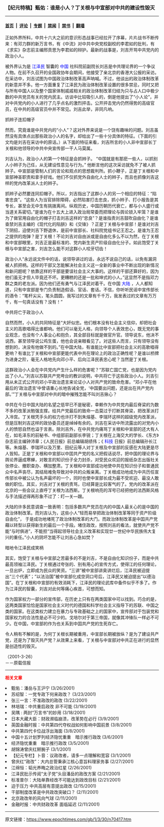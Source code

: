 ### 【纪元特稿】甄佑：谁是小人？丁关根与中宣部对中共的建设性毁灭

---

#### [首页](../../../..?n70417) &nbsp;|&nbsp; [评论](../../../../../epoch-comment?n70417) &nbsp;|&nbsp; [专题](../../../../../epoch-special?n70417) &nbsp;|&nbsp; [禁闻](../../../../../epoch-news?n70417) &nbsp;|&nbsp; [禁书](../../../../../books?n70417) &nbsp;|&nbsp; [翻墙](https://github.com/gfw-breaker/nogfw/blob/master/README.md?n70417)


<div class="post_content" id="artbody" itemprop="articleBody">
 <!-- article content begin -->
 <p>
  正如外界所料，中共十六大之前的意识形态战事已经拉开了序幕，片片战书不断传来：有邓力群的新万言书，有《中流》对中共中央党校副校的李君如的批判，有《求实》杂志前主编邢贲思为李君如的辩护。最新的战事是，刘吉开骂中共党内的政治小人。
 </p>
 <p>
  被外界认为是
  <ok href="http://www1.epochtimes.com/news/epochnews/news/Focus.asp?Focus_ID=801">
   <font color="blue">
    江泽民
   </font>
  </ok>
  智囊的
  <ok href="http://www3.epochtimes.com/news/epochnews/main/2.html">
   <font color="blue">
    中国
   </font>
  </ok>
  社科院前副院长刘吉是中共理论界的一个争议人物。在前不久召开的全国政协年会期间，他接受了亲北京的香港大公报的采访。在采访中，刘吉试图为中国政治体制改革高声呐喊。不过，他谈出的政治体制改革的新意并不多。他一方面重复了江泽民为政治体制改革设置的很多禁忌，同时又把与所有中国人以及整个国家体制戚戚相关的政治体制改革归结为只与占人口中极少数的中共党员有关的党内民主。访谈中比较吸引人的，倒是他提出了“小人论”，并对中共党内的小人进行了几乎点名的激烈抨击。公开抨击党内仍然得势的高级官员，在中共的高级官员中并不常见。刘吉此举，非同凡响。
 </p>
 <p>
  抓辫子连扣帽子
 </p>
 <p>
  然而，究竟谁是中共党内的“小人”？这对外界来说是一个饶有趣味的问题。刘吉虽然没有具体点出那些政治小人的名字，却给出了一些十分具体的特征。（下面的引文均是刘吉在采访中的原话。）从下面的特征来看，刘吉所言的小人非中宣部长丁关根和他领导的中共中央宣传部一干人马莫属。
 </p>
 <p>
  刘吉认为，政治小人的第一个特征是会抓辫子。 “中国就是有那麽一些人，以抓别人小辫子为己任，从无建设性意见与行为。” 他断言他的这次采访就免不了被人抓辫子。中宣部是管制人们的言论和观点的思想裁判所。抓小鞭子，正是丁关根和中宣部神圣职责和拿手好戏。他们不仅抓党外自由化人士的辫子，而且也抓像刘吉这样的党内改革派人士的辫子。
 </p>
 <p>
  抓辫子必然要连同扣帽子。所以，刘吉指出了这群小人的另一个相应的特征：“陷害忠良”。“这些人为当官排除障碍，必然陷害打击忠良，抓小辫子、打小报告是其专长，甚至会无中生有挑拨离间。纵观历史，中国历朝历代衰亡，都与小人盛行或当道关系密切。”是谁为在十五大上进入政治局常委而把理论与舆论锁入牢笼？是谁为了做官用自由化的帽子打击刘吉这样的“忠良”？是谁指责刘吉鼓吹自由化？是谁查禁刘吉主编的《现代化的陷肼》和《交锋》？正是丁关根与中宣部！是谁对刘吉下阴招，迫使刘吉下野退休，是前中宣部长、社科院党组书记王忍之。是谁为王忍之提供的炮弹？是丁关根！不论刘吉对自由派或是自由化多么不以为然，在丁关根和中宣部眼里，刘吉正是最标准的、党内新生资产阶级自由化分子。如此饱受丁关根与中宣部之害，刘吉怎么能不对这群小人咬牙切齿！
 </p>
 <p>
  政治小人“永远说文件中的话，说领导讲过的话，永远不说自己的话，以免有漏洞被人抓把柄。这样的干部又怎能解决社会主义这一全新的事业中不断出现的新情况和新问题呢？依靠这样的干部是要误社会主义大事的。这样的干部还算好的，因为他们虽无才但人毕竟还不坏。更糟糕的还是一批和坤式的小人。”这显然不是指邓力群之类的老左派。因为他们还有勇气与江泽民对着干。在中国
  <ok href="http://www3.epochtimes.com/news/epochnews/main/2.html">
   <font color="blue">
    大陆
   </font>
  </ok>
  ，人人都知道，只有中宣部是专门负责制造假话、官话、套话。不信，你听听民谣中宣传部长的酒令：“笔杆尖尖，笔头圆圆，我写过的文章有千千万，我发表过的文章有万万千，有一句真话没有？没有！”
 </p>
 <p>
  中共将亡于政治小人
 </p>
 <p>
  自然而然，小人的共同特征是“大奸似忠。他们根本没有社会主义信仰，却把社会主义的高歌唱得比谁都响。他们可以毫无人格，向领导个人表效忠心，既无党的事业观念，也没有个人事业心和抱负，其全部目标就是做官升官。领导说东，他决不说西，甚至领导说公鸡生蛋，他也会说亲眼看见了。对这些人而言，只有领导没有想到的，决没有他做不到的。”在中国大陆，有谁能比中宣部把社会主义的高歌唱得更响？有谁比丁关根和中宣部更能代表中共在理论上的政治正确性呢？是谁以桥牌为进身之阶，毫无人格地先向邓小平、后向江泽民表忠心呢？当然是丁关根。
 </p>
 <p>
  这群政治小人会在中共党内产生什么样的危害呢？“苏联亡国亡党，也是因为党内出了小人。”刘吉以苏联共产党垮台的教训说明，中共将亡于这些政治小人。刘吉引用从未正式公开的邓小平政治遗言来论证小人对共产党的致命危害。“邓小平在他最后的‘政治遗言’中曾语重心长地告诫全党，‘中国要出问题，还是出在共产党内部。’”丁关根与中宣部对中共的暗中摧残怎能不叫刘吉揪心？
 </p>
 <p>
  中共在今日中国大陆的名望之低早已不是秘密，幸赖作为中共党内最后脊梁的为数不多的改革派勉强支撑。给共产党最后的致命一击莫过于打断其脊梁，把改革派打入冷宫。丁关根凭手头的权力也许打不到朱熔基、李瑞环这样的超级党内改革派，但是压制刘吉这样的政协委员还是绰绰有余的。刘吉在采访中所流露出的对党内小人的愤怒自然也溢于言表。除刘吉外，在中共党内痛骂丁关根和中宣部的还大有人在，如毛泽东的前秘书、中组部前副部长李锐；丁关根在上海交大的学长、《东方》杂志前主编钟沛章；《人民日报》前总编辑胡绩伟；《
  <ok href="http://www3.epochtimes.com/news/epochnews/main/6.html">
   <font color="blue">
    科技
   </font>
  </ok>
  日报》前总编辑孙长江等。朱熔基、李瑞环以及万里、田纪云等人对丁关根及中宣部的反感在大陆更是尽人皆知。正是丁关根和中宣部以中囯共产党的名义把假话说尽，把中国的理论界与舆论界逼成寒蝉，对敢言的知识份子全力封杀，对受民众欢迎的报纸杂志出版社关张停业、撤职查办、横加整肃。丁关根和中宣部成功地使中共在知识份子和普通民众中名声丧尽，其结局难免导致对中共的众叛亲离。丁关根成功地成为中共历任宣传部长中被公认为名声最坏的一个，同时也使中宣部长成为最不受欢迎、最没人敢做的职位。其实，刘吉对丁关根的责骂，已经算是比较客气的了。党内的改革派在北京的一些会议上直呼丁关根为法西斯。丁关根响亮的浑号已经把他的法西斯风格与手法描述得再形象不过了：盯—关—跟。
 </p>
 <p>
  大陆的许多民意调查一致表明：包括多数共产党员在内的中国人最关心的是中国的政治体制改革。而刘吉认为，这些小人“轻而易举把政治体制改革等同于资产阶级自由化”， 于是成功地堵死了政治体制改革的大门。而政治体制改革是中囯共产党藉以转型以获得新生的最后一个手段。堵住政改，按照刘吉的看法，就使共产党不能“与时俱进”，不能担“当得起领导社会主义改革和实现廿一世纪中华民族伟大复兴的重任。”小人的阴坏怎能不让刘吉心急如焚？
 </p>
 <p>
  暗地令江泽民成笑柄
 </p>
 <p>
  其实，饱受丁关根与中宣部之苦最多的不是刘吉，不是自由化知识份子，而是中共最高领袖江泽民。丁关根通过夸张的、别有用心的宣传方式，使得江的任何理论，一旦出炉，立即成为民众的笑资。“三讲”被中宣部讲臭讲烂后，江泽民被迫提出“三个代表”；“以法治国”被中宣部化成空洞口号后，江泽民又被迫提出“以德治国”。在丁关根和中宣部的有效消耗下，江泽民的理论武库中备件似乎不多了。作为江泽民的智囊，刘吉对此何等痛心疾首，可想而知。
 </p>
 <p>
  作为国家权力一部分的宣传部，在历史上只有在两类国家中可以找到。巧合的是，这两类国家恰恰是国家社会主义时代的德国和科学社会主义指导下的苏联、中国之类的国家。在这类权力建立在暴力与专政基础之上的国家中，宣传部对于包装党和国家权力的合法性是必不可少的。戈培尔对于第三帝国，就像其冲锋队一样必不可少。在中国，中宣部的作为也关系到中囯共产党的生死存亡。
 </p>
 <p>
  令人稍有不解的是，为何丁关根长期被重用，中宣部长期被放纵？是为了建设共产党，还是为了毁灭共产党？从效果上来看，丁关根与中宣部对中共正在进行的显然是创造性的毁灭。
 </p>
 <p>
  （2001-3-26）
  <br/>
  －－原载信报
 </p>
 <hr/>
 <p>
  <b>
   <font color="red">
    相关文章
   </font>
  </b>
  <br/>
 </p>
 <li>
  <ok href="http://epochtimes.com/news/epochnews/newscontent.asp?ID=62777" target="_blank">
   甄佑：潘岳与王沪宁
  </ok>
  (3/26/2001)
  <li>
   <ok href="http://epochtimes.com/news/epochnews/newscontent.asp?ID=61819" target="_blank">
    苏绍智：一党专政下何来政改？
   </ok>
   (3/23/2001)
   <li>
    <ok href="http://epochtimes.com/news/epochnews/newscontent.asp?ID=61381" target="_blank">
     张三一言：不准政改的政改
    </ok>
    (3/22/2001)
    <li>
     <ok href="http://epochtimes.com/news/epochnews/newscontent.asp?ID=60016" target="_blank">
      林培瑞：中共重启政改 非不可能
     </ok>
     (3/19/2001)
     <li>
      <ok href="http://epochtimes.com/news/epochnews/newscontent.asp?ID=59392" target="_blank">
       吴隅 : 两封“万言书”的妙用
      </ok>
      (3/18/2001)
      <li>
       <ok href="http://epochtimes.com/news/epochnews/newscontent.asp?ID=55943" target="_blank">
        日本大藏大臣：财政濒临崩溃，改革势在必行
       </ok>
       (3/9/2001)
       <li>
        <ok href="http://epochtimes.com/news/epochnews/newscontent.asp?ID=55803" target="_blank">
         英国金融时报：中共第四代夺权战如何影响中国前景
        </ok>
        (3/8/2001)
        <li>
         <ok href="http://epochtimes.com/news/epochnews/newscontent.asp?ID=55743" target="_blank">
          中共第四代卡位战浮出海面
         </ok>
         (3/8/2001)
         <li>
          <ok href="http://epochtimes.com/news/epochnews/newscontent.asp?ID=54931" target="_blank">
           中国十五计划罗列经济隐忧重重　暗示推行政改
          </ok>
          (3/6/2001)
          <li>
           <ok href="http://epochtimes.com/news/epochnews/newscontent.asp?ID=54520" target="_blank">
            经济隐忧重重　暗示推行政改
           </ok>
           (3/5/2001)
           <li>
            <ok href="http://epochtimes.com/news/epochnews/newscontent.asp?ID=52998" target="_blank">
             胡锦涛曾庆红掰腕子
            </ok>
            (3/1/2001)
            <li>
             <ok href="http://epochtimes.com/news/epochnews/newscontent.asp?ID=52729" target="_blank">
              【纪元专栏】卜音：议政改者，请多一点理解和宽容
             </ok>
             (3/1/2001)
             <li>
              <ok href="http://epochtimes.com/news/epochnews/newscontent.asp?ID=52159" target="_blank">
               曾庆红“政改”：大内总管秉承江核心意旨料理家务事
              </ok>
              (2/27/2001)
              <li>
               <ok href="http://epochtimes.com/news/epochnews/newscontent.asp?ID=51764" target="_blank">
                江绵恒：韬光养晦之政治红星
               </ok>
               (2/26/2001)
               <li>
                <ok href="http://epochtimes.com/news/epochnews/newscontent.asp?ID=49625" target="_blank">
                 江泽民批示传阅“太子党”头目潘岳的政改方案
                </ok>
                (2/21/2001)
                <li>
                 <ok href="http://epochtimes.com/news/epochnews/newscontent.asp?ID=49589" target="_blank">
                  标准普尔：大陆单靠经改不可能达到政改目标
                 </ok>
                 (2/21/2001)
                 <li>
                  <ok href="http://epochtimes.com/news/epochnews/newscontent.asp?ID=47539" target="_blank">
                   迫于压力 中共高层有意提出政改
                  </ok>
                  (2/15/2001)
                  <li>
                   <ok href="http://epochtimes.com/news/epochnews/newscontent.asp?ID=46163" target="_blank">
                    干部制度改革是中共政改突破口？
                   </ok>
                   (2/11/2001)
                   <li>
                    <ok href="http://epochtimes.com/news/epochnews/newscontent.asp?ID=46120" target="_blank">
                     北京政改年的风向气球
                    </ok>
                    (2/11/2001)
                    <li>
                     <ok href="http://epochtimes.com/news/epochnews/newscontent.asp?ID=46087" target="_blank">
                      金融时报：中共财政改革 面临延迟
                     </ok>
                     (2/11/2001)
                     <br/>
                     <!-- article content end -->
                     <div id="below_article_ad">
                     </div>
                    </li>
                   </li>
                  </li>
                 </li>
                </li>
               </li>
              </li>
             </li>
            </li>
           </li>
          </li>
         </li>
        </li>
       </li>
      </li>
     </li>
    </li>
   </li>
  </li>
 </li>
</div>


---

原文链接：https://www.epochtimes.com/gb/1/3/30/n70417.htm